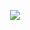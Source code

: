 <p align="center">
 <img align="center" src="https://readme-typing-svg.herokuapp.com?size=25&color=ffff00&lines=+Mis+proyectos+🧑🏻‍💻%7C">
</p>
